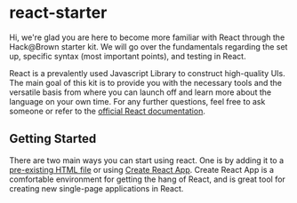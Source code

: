 # react-starter
Hi, we're glad you are here to become more familiar with React through the Hack@Brown starter kit. We will go over the fundamentals regarding the set up, specific syntax (most important points), and testing in React.

React is a prevalently used Javascript Library to construct high-quality UIs. The main goal of this kit is to provide you with the necessary tools and the versatile basis from where you can launch off and learn more about the language on your own time. For any further questions, feel free to ask someone or refer to the [official React documentation](https://reactjs.org/docs/getting-started.html).
## Getting Started
There are two main ways you can start using react. One is by adding it to a [pre-existing HTML file](https://reactjs.org/docs/add-react-to-a-website.html) or using [Create React App](https://github.com/facebook/create-react-app). Create React App is a comfortable environment for getting the hang of React, and is great tool for creating new single-page applications in React.



